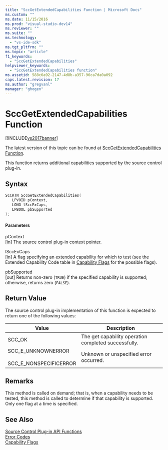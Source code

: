 ```yaml
---
title: "SccGetExtendedCapabilities Function | Microsoft Docs"
ms.custom: ""
ms.date: 11/15/2016
ms.prod: "visual-studio-dev14"
ms.reviewer: ""
ms.suite: ""
ms.technology: 
  - "vs-ide-sdk"
ms.tgt_pltfrm: ""
ms.topic: "article"
f1_keywords: 
  - "SccGetExtendedCapabilities"
helpviewer_keywords: 
  - "SccGetExtendedCapabilities function"
ms.assetid: 588c6a92-2147-4d8b-a357-96ca7da0a092
caps.latest.revision: 17
ms.author: "gregvanl"
manager: "ghogen"
---
```

# SccGetExtendedCapabilities Function
[!INCLUDE[vs2017banner](../includes/vs2017banner.md)]

The latest version of this topic can be found at [SccGetExtendedCapabilities Function](https://docs.microsoft.com/visualstudio/extensibility/sccgetextendedcapabilities-function).  
  
This function returns additional capabilities supported by the source control plug-in.  
  
## Syntax  
  
```cpp  
SCCRTN SccGetExtendedCapabilities(  
   LPVOID pContext,  
   LONG lSccExCaps,  
   LPBOOL pbSupported  
);  
```  
  
#### Parameters  
 pContext  
 [in] The source control plug-in context pointer.  
  
 lSccExCaps  
 [in] A flag specifying an extended capability for which to test (see the Extended Capability Code table in [Capability Flags](../extensibility/capability-flags.md) for the possible flags).  
  
 pbSupported  
 [out] Returns non-zero (`TRUE`) if the specified capability is supported; otherwise, returns zero (`FALSE`).  
  
## Return Value  
 The source control plug-in implementation of this function is expected to return one of the following values:  
  
|Value|Description|  
|-----------|-----------------|  
|SCC_OK|The get capability operation completed successfully.|  
|SCC_E_UNKNOWNERROR<br /><br /> SCC_E_NONSPECIFICERROR|Unknown or unspecified error occurred.|  
  
## Remarks  
 This method is called on demand; that is, when a capability needs to be tested, this method is called to determine if that capability is supported. Only one flag at a time is specified.  
  
## See Also  
 [Source Control Plug-in API Functions](../extensibility/source-control-plug-in-api-functions.md)   
 [Error Codes](../extensibility/error-codes.md)   
 [Capability Flags](../extensibility/capability-flags.md)

